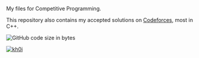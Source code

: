 My files for Competitive Programming.

This repository also contains my accepted solutions on [Codeforces](https://codeforces.com), most in C++.

![GitHub code size in bytes](https://img.shields.io/github/languages/code-size/kh0ii/cp-files)

[![kh0i](https://img.shields.io/endpoint?url=https%3A%2F%2Fatcoder-badges.now.sh%2Fapi%2Fcodeforces%2Fjson%2Fkh0i)](https://codeforces.com/profile/kh0i)

